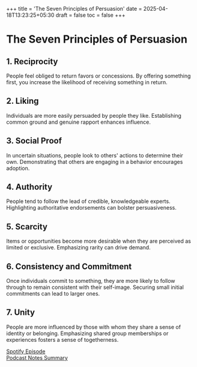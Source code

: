 +++
title = 'The Seven Principles of Persuasion'
date = 2025-04-18T13:23:25+05:30
draft = false
toc = false
+++

# The Seven Principles of Persuasion


## 1. Reciprocity  
People feel obliged to return favors or concessions. By offering something first, you increase the likelihood of receiving something in return.

## 2. Liking  
Individuals are more easily persuaded by people they like. Establishing common ground and genuine rapport enhances influence.

## 3. Social Proof  
In uncertain situations, people look to others' actions to determine their own. Demonstrating that others are engaging in a behavior encourages adoption.

## 4. Authority  
People tend to follow the lead of credible, knowledgeable experts. Highlighting authoritative endorsements can bolster persuasiveness.

## 5. Scarcity  
Items or opportunities become more desirable when they are perceived as limited or exclusive. Emphasizing rarity can drive demand.

## 6. Consistency and Commitment  
Once individuals commit to something, they are more likely to follow through to remain consistent with their self-image. Securing small initial commitments can lead to larger ones.

## 7. Unity  
People are more influenced by those with whom they share a sense of identity or belonging. Emphasizing shared group memberships or experiences fosters a sense of togetherness.


[Spotify Episode](https://open.spotify.com/episode/4NbpVpEh8kWJdzUvpl0f0u)  
[Podcast Notes Summary](https://podcastnotes.org/what-got-you-there-with-sean-delaney/244-robert-cialdini-mastering-the-seven-principles-of-influence-and-persuasion-what-got-you-there-with-sean-delaney/?utm_source=chatgpt.com)
